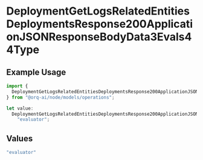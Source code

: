 # DeploymentGetLogsRelatedEntitiesDeploymentsResponse200ApplicationJSONResponseBodyData3Evals44Type

## Example Usage

```typescript
import {
  DeploymentGetLogsRelatedEntitiesDeploymentsResponse200ApplicationJSONResponseBodyData3Evals44Type,
} from "@orq-ai/node/models/operations";

let value:
  DeploymentGetLogsRelatedEntitiesDeploymentsResponse200ApplicationJSONResponseBodyData3Evals44Type =
    "evaluator";
```

## Values

```typescript
"evaluator"
```